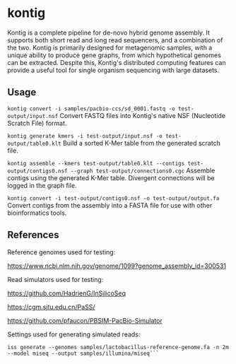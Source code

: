 # kontig

Kontig is a complete pipeline for de-novo hybrid genome assembly. It supports both short read and long read sequencers, and a combination of the two. Kontig is primarily designed for metagenomic samples, with a unique ability to produce gene graphs, from which hypothetical genomes can be extracted. Despite this, Kontig's distributed computing features can provide a useful tool for single organism sequencing with large datasets.

## Usage

```kontig convert -i samples/pacbio-ccs/sd_0001.fastq -o test-output/input.nsf```
Convert FASTQ files into Kontig's native NSF (Nucleotide Scratch File) format.

```kontig generate kmers -i test-output/input.nsf -o test-output/table0.klt```
Build a sorted K-Mer table from the generated scratch file.

```kontig assemble --kmers test-output/table0.klt --contigs test-output/contigs0.nsf --graph test-output/connections0.cgc```
Assemble contigs using the generated K-Mer table. Divergent connections will be logged in the graph file.

```kontig convert -i test-output/contigs0.nsf -o test-output/output.fa```
Convert contigs from the assembly into a FASTA file for use with other bioinformatics tools.

## References

Reference genomes used for testing:

https://www.ncbi.nlm.nih.gov/genome/1099?genome_assembly_id=300531

Read simulators used for testing:

https://github.com/HadrienG/InSilicoSeq

https://cgm.sjtu.edu.cn/PaSS/

https://github.com/pfaucon/PBSIM-PacBio-Simulator

Settings used for generating simulated reads:

```pbsim --data-type CLR --depth 20 --model_qc ../PBSIM-PacBio-Simulator/data/model_qc_clr samples/lactobacillus-reference-genome.fa
iss generate --genomes samples/lactobacillus-reference-genome.fa -n 2m --model miseq --output samples/illumina/miseq```
